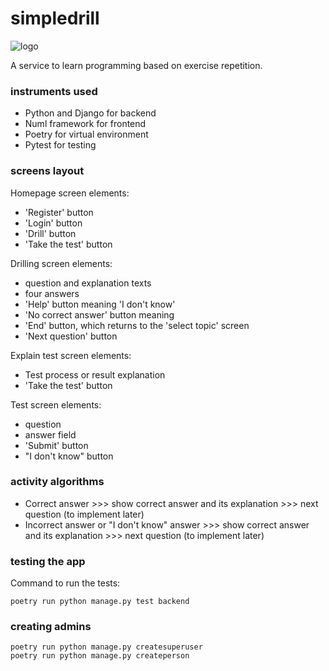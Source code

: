 # simpledrill

![logo](https://github.com/Shigerman/drill/raw/master/drill.jpg)

A service to learn programming based on exercise repetition.

### instruments used
* Python and Django for backend
* Numl framework for frontend
* Poetry for virtual environment
* Pytest for testing

### screens layout
Homepage screen elements:
* 'Register' button
* 'Login' button
* 'Drill' button
* 'Take the test' button

Drilling screen elements:
* question and explanation texts
* four answers
* 'Help' button meaning 'I don't know'
* 'No correct answer' button meaning
* 'End' button, which returns to the 'select topic' screen
* 'Next question' button

Explain test screen elements:
* Test process or result explanation
* 'Take the test' button

Test screen elements:
* question
* answer field
* 'Submit' button
* "I don't know" button


### activity algorithms
* Correct answer >>> show correct answer and its explanation >>> next question
  (to implement later)
* Incorrect answer or "I don't know" answer >>> show correct answer and
  its explanation >>> next question (to implement later)


### testing the app
Command to run the tests:
```
poetry run python manage.py test backend
```

### creating admins
```
poetry run python manage.py createsuperuser
poetry run python manage.py createperson
```
